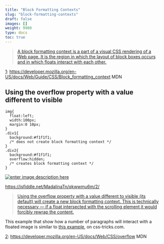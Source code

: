 ```yaml
---
title: "Block Formatting Contexts"
slug: "block-formatting-contexts"
draft: false
images: []
weight: 9980
type: docs
toc: true
---
```


> [A block formatting context is a part of a visual CSS rendering of a
> Web page. It is the region in which the layout of block boxes occurs
> and in which floats interact with each other.][1]


  [1]: https://developer.mozilla.org/en-US/docs/Web/Guide/CSS/Block_formatting_context MDN

## Using the overflow property with a value different to visible
<!-- language: lang-css -->

    img{
      float:left;
      width:100px;
      margin:0 10px;
    }
    .div1{
      background:#f1f1f1;
      /* does not create block formatting context */
    }
    .div2{
      background:#f1f1f1;
      overflow:hidden;
      /* creates block formatting context */
    }
[![enter image description here][1]][1]

https://jsfiddle.net/MadalinaTn/qkwwmu6m/2/


> [Using the overflow property with a value different to visible (its
> default) will create a new block formatting context. This is
> technically necessary — if a float intersected with the scrolling
> element it would forcibly rewrap the content.][2]


This example that show how a number of paragraphs will interact with a floated image is similar to [this example][2], on css-tricks.com.

  [2]: https://developer.mozilla.org/en-US/docs/Web/CSS/overflow MDN


  [1]: http://i.stack.imgur.com/ceEkU.png
  [2]: https://css-tricks.com/almanac/properties/o/overflow/

